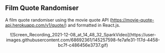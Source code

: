 ## Film Quote Randomiser 

A film quote randomiser using the movie quote API (https://movie-quote-api.herokuapp.com/v1/quote/) and formatted in React.js.

<p align="center">
![Screen_Recording_2021-12-08_at_14_48_32_SparkVideo](https://user-images.githubusercontent.com/68692361/145257598-fe7afe31-117d-4458-bc7f-c486456e3737.gif)
</p>
